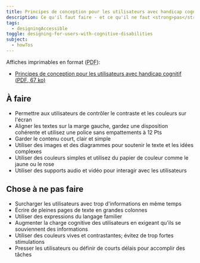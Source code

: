 ```yaml
---
title: Principes de conception pour les utilisateurs avec handicap cognitif
description: Ce qu'il faut faire - et ce qu'il ne faut <strong>pas</strong> faire - lors de la conception pour les utilisateurs ayant des troubles cognitifs.
tags:
  - designingAccessible
toggle: designing-for-users-with-cognitive-disabilities
subject:
  - howTos
---
```


Affiches imprimables en format (<abbr lang="en" title="Portable Document Format">PDF</abbr>):

- <a href="{{ pathPrefix }}/docs/posters/Cognitif-fr_2023.pdf" download>Principes de conception pour les utilisateurs avec handicap cognitif (<abbr lang="en" title="Portable Document Format">PDF</abbr>, 67 <abbr title="kilo-octet">ko</abbr>)</a>

<div class="row">
<div class="col-md-6">

## <span class="fas fa-thumbs-up mrgn-rght-md" aria-hidden="true"></span> À faire

- Permettre aux utilisateurs de contrôler le contraste et les couleurs sur l'écran
- Aligner les textes sur la marge gauche, gardez une disposition cohérente et utilisez une police sans empattements à 12 Pts
- Garder le contenu court, clair et simple
- Utiliser des images et des diagrammes pour soutenir le texte et les idées complexes
- Utiliser des couleurs simples et utilisez du papier de couleur comme le jaune ou le rose
- Utiliser des supports audio et vidéo pour interagir avec les utilisateurs

</div>
<div class="col-md-6">

## <span class="fas fa-thumbs-down mrgn-rght-md" aria-hidden="true"></span> Chose à ne pas faire

- Surcharger les utilisateurs avec trop d'informations en même temps
- Écrire de pleines pages de texte en grandes colonnes
- Utiliser des expressions du langage familier
- Augmenter la charge cognitive des utilisateurs en exigeant qu'ils se souviennent des informations
- Utiliser des couleurs vives et contrastantes; évitez de trop fortes stimulations
- Presser les utilisateurs ou définir de courts délais pour accomplir des tâches

</div>
</div>
